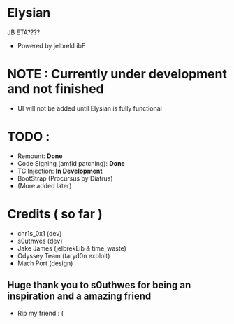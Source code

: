 # Elysian
JB ETA????

- Powered by jelbrekLibE

# NOTE : Currently under development and not finished

- UI will not be added until Elysian is fully functional


# TODO :
- Remount: **Done**
- Code Signing (amfid patching): **Done**
- TC Injection: **In Development**
- BootStrap (Procursus by Diatrus)
- (More added later) 

# Credits ( so far )
- chr1s_0x1 (dev)
- s0uthwes (dev)
- Jake James (jelbrekLib & time_waste)
- Odyssey Team (taryd0n exploit)
- Mach Port (design)

## Huge thank you to s0uthwes for being an inspiration and a amazing friend
- Rip my friend : (
